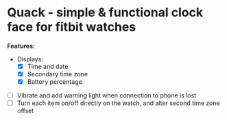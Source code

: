 # Quack - simple & functional clock face for fitbit watches

**Features:**
* Displays:
    * [x] Time and date
    * [x] Secondary time zone
    * [x] Battery percentage
* [ ] Vibrate and add warning light when connection to phone is lost
* [ ] Turn each item on/off directly on the watch, and alter second time zone
offset
